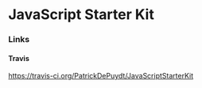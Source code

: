 # JavaScript Starter Kit

### Links
#### Travis
https://travis-ci.org/PatrickDePuydt/JavaScriptStarterKit